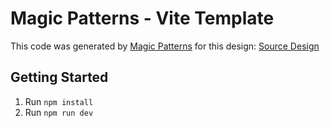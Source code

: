 # Magic Patterns - Vite Template

This code was generated by [Magic Patterns](https://magicpatterns.com) for this design: [Source Design](https://www.magicpatterns.com/c/9r4kkh61cuw8mxcz83i8pe)

## Getting Started

1. Run `npm install`
2. Run `npm run dev`

